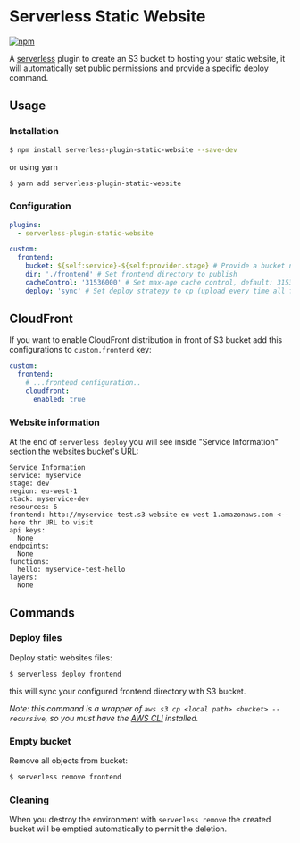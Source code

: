# Serverless Static Website

[![npm](https://img.shields.io/npm/v/serverless-plugin-static-website.svg)](https://www.npmjs.com/package/serverless-plugin-static-website)

A [serverless](https://serverless.com) plugin to create an S3 bucket to hosting your static website, it will automatically set public permissions and provide a specific deploy command.

## Usage

### Installation

```bash
$ npm install serverless-plugin-static-website --save-dev
```
or using yarn
```bash
$ yarn add serverless-plugin-static-website
```

### Configuration

```yaml
plugins:
  - serverless-plugin-static-website

custom:
  frontend: 
    bucket: ${self:service}-${self:provider.stage} # Provide a bucket name
    dir: './frontend' # Set frontend directory to publish
    cacheControl: '31536000' # Set max-age cache control, default: 31536000
    deploy: 'sync' # Set deploy strategy to cp (upload every time all files), or sync (upload only newer files), default: sync
```

## CloudFront

If you want to enable CloudFront distribution in front of S3 bucket add this configurations to `custom.frontend` key:

```yaml
custom:
  frontend: 
    # ...frontend configuration..
    cloudfront: 
      enabled: true
```

### Website information

At the end of `serverless deploy` you will see inside "Service Information" section the websites bucket's URL:
```
Service Information
service: myservice
stage: dev
region: eu-west-1
stack: myservice-dev
resources: 6
frontend: http://myservice-test.s3-website-eu-west-1.amazonaws.com <-- here thr URL to visit
api keys:
  None
endpoints:
  None
functions:
  hello: myservice-test-hello
layers:
  None
```

## Commands

### Deploy files

Deploy static websites files:
```bash
$ serverless deploy frontend
```
this will sync your configured frontend directory with S3 bucket.

_Note: this command is a wrapper of `aws s3 cp <local path> <bucket> --recursive`, so you must have the [AWS CLI](https://docs.aws.amazon.com/en_us/cli/latest/userguide/cli-chap-install.html) installed._

### Empty bucket

Remove all objects from bucket:
```bash
$ serverless remove frontend
```

### Cleaning

When you destroy the environment with `serverless remove` the created bucket will be emptied automatically to permit the deletion.
